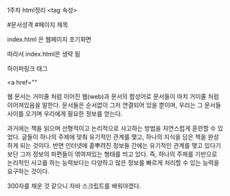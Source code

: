1주차
html정리
<tag 속성>

<!DOCTYPE html>#문서성격
<html>

<head>#페이지 제목
	<title>hello</title>
</head>

index.html 은 웹페이지 초기화면

따라서 index.html은 생략 됨

하이퍼링크 태그

<a href=""
 
웹 문서는 거미줄 처럼 이어진 웹(web)과 문서의 합성어로 문서들이 마치 거미줄 처럼 이어져있음을 말한다. 문서들은 순서없이 그저 연결되어 있을 뿐이며, 우리는 그 문서들 사이를 오가며 우리에게 필요한 정보를 얻는다. 

과거에는 책을 읽으며 선형적이고 논리적으로 사고하는 방법을 자연스럽게 훈련할 수 있었다. 글들이 하나의 주제에 맞춰 유기적인 관계를 맺고, 하나의 지식을 담은 책을 완성하게 되는 것이다. 반면 인터넷에 흩뿌려진 정보들 간에는 유기적인 관계를 맺고 있다기보단 그저 정보의 파편들이 엮여져있는 형태를 띄고 있다. 즉, 하나의 주제를 기반으로 논리적인 사고를 하는 능력보다는 다양하고 많은 정보를 빠르게 처리할 수 있는 능력을 요구하는 것이다. 

  300자를 채운 것 같으니 자바 스크립트를 배워야겠다.